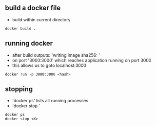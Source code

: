 ## build a docker file

- build within current directory

```shell
docker build .
```

## running docker

- after build outputs: 'writing image sha256: <hash>'
- on port '3000:3000' which reaches application running on port 3000
- this allows us to goto localhost:3000

```shell
docker run -p 3000:3000 <hash>
```

## stopping

- 'docker ps' lists all running processes
- 'docker stop <container-name>'

```
docker ps
docker stop <X>
```
